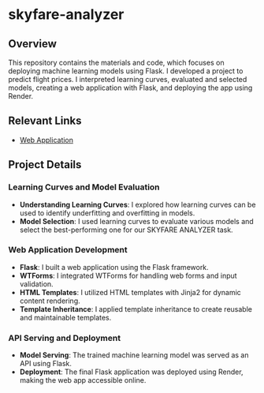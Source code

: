 # skyfare-analyzer
 
## Overview

This repository contains the materials and code, which focuses on deploying machine learning models using Flask. I developed a project to predict flight prices. I interpreted learning curves, evaluated and selected models, creating a web application with Flask, and deploying the app using Render.

## Relevant Links
- [Web Application](https://flask-course-ml-project.onrender.com)

## Project Details

### Learning Curves and Model Evaluation

- **Understanding Learning Curves**: I explored how learning curves can be used to identify underfitting and overfitting in models.
- **Model Selection**: I used learning curves to evaluate various models and select the best-performing one for our SKYFARE ANALYZER task.

### Web Application Development

- **Flask**: I built a web application using the Flask framework.
- **WTForms**: I integrated WTForms for handling web forms and input validation.
- **HTML Templates**: I utilized HTML templates with Jinja2 for dynamic content rendering.
- **Template Inheritance**: I applied template inheritance to create reusable and maintainable templates.

### API Serving and Deployment

- **Model Serving**: The trained machine learning model was served as an API using Flask.
- **Deployment**: The final Flask application was deployed using Render, making the web app accessible online.